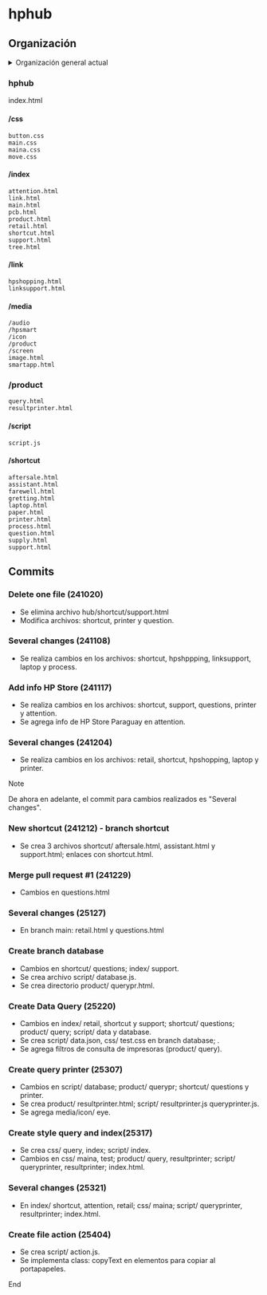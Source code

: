 # hphub

## Organización

<details>
  <summary>Organización general actual</summary>
  <b>hphub</b>
  
  /css /index /link /media /script /shortcut index.html README.md

</details>

### hphub

  index.html

####  /css
    button.css
    main.css
    maina.css
    move.css
    
####  /index
    attention.html
    link.html
    main.html
    pcb.html
    product.html
    retail.html
    shortcut.html
    support.html
    tree.html
    
####  /link
    hpshopping.html
    linksupport.html
    
####  /media
    /audio
    /hpsmart
    /icon
    /product
    /screen
    image.html
    smartapp.html

###   /product
    query.html
    resultprinter.html
    
####  /script
    script.js
    
####  /shortcut
    aftersale.html
    assistant.html
    farewell.html
    gretting.html
    laptop.html
    paper.html
    printer.html
    process.html
    question.html
    supply.html
    support.html
    

## Commits

### Delete one file (241020)
- Se elimina archivo hub/shortcut/support.html
- Modifica archivos: shortcut, printer y question.

### Several changes (241108)
- Se realiza cambios en los archivos: shortcut, hpshppping, linksupport, laptop y process.

### Add info HP Store (241117)
- Se realiza cambios en los archivos: shortcut, support, questions, printer y attention.
- Se agrega info de HP Store Paraguay en attention.

### Several changes (241204)
- Se realiza cambios en los archivos: retail, shortcut, hpshopping, laptop y printer.

> [!note]
> De ahora en adelante, el commit para cambios realizados es "Several changes".

### New shortcut (241212) - branch shortcut
- Se crea 3 archivos shortcut/ aftersale.html, assistant.html y support.html; enlaces con shortcut.html.

### Merge pull request #1 (241229)
- Cambios en questions.html

### Several changes (25127)
- En branch main: retail.html y questions.html

### Create branch database
- Cambios en shortcut/ questions; index/ support.
- Se crea archivo script/ database.js.
- Se crea directorio product/ querypr.html.

### Create Data Query (25220)
- Cambios en index/ retail, shortcut y support; shortcut/ questions; product/ query; script/ data y database.
- Se crea script/ data.json, css/ test.css en branch database; .
- Se agrega filtros de consulta de impresoras (product/ query).

### Create query printer (25307)
- Cambios en script/ database; product/ querypr; shortcut/ questions y printer.
- Se crea product/ resultprinter.html; script/ resultprinter.js queryprinter.js.
- Se agrega media/icon/ eye.

### Create style query and index(25317)
- Se crea css/ query, index; script/ index.
- Cambios en css/ maina, test; product/ query, resultprinter; script/ queryprinter, resultprinter; index.html.

### Several changes (25321)
- En index/ shortcut, attention, retail; css/ maina; script/ queryprinter, resultprinter; index.html.

### Create file action (25404)
- Se crea script/ action.js.
- Se implementa class: copyText en elementos para copiar al portapapeles.

End